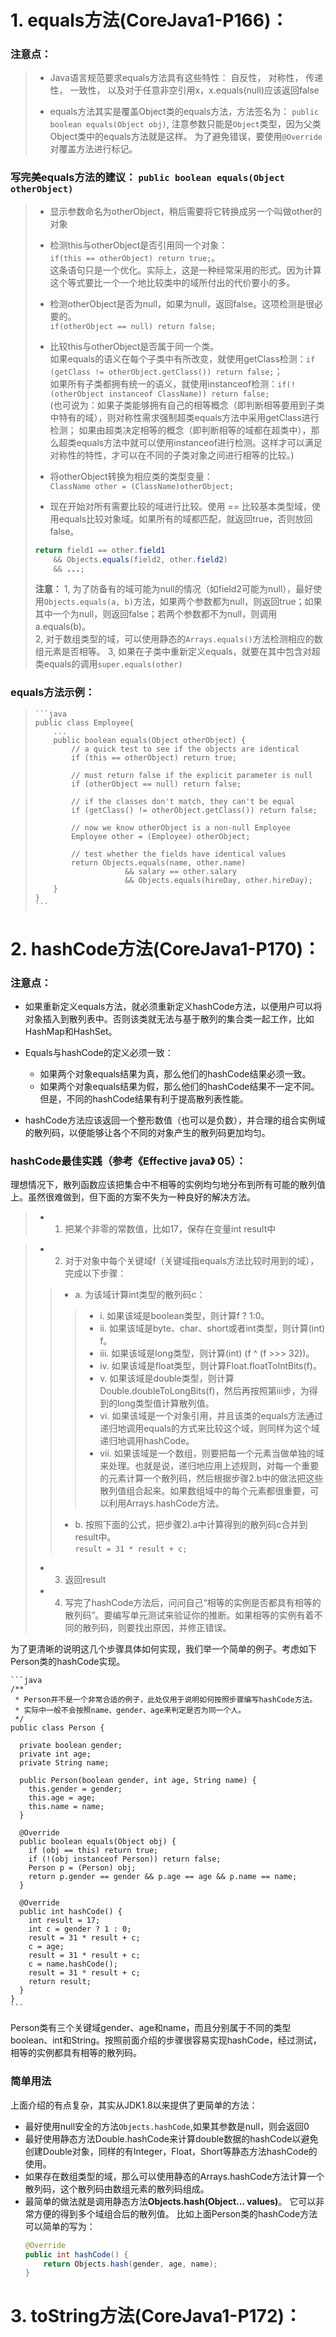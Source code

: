 # 1. equals方法(CoreJava1-P166)：

### 注意点：
> 
> * Java语言规范要求equals方法具有这些特性： 自反性， 对称性， 传递性， 一致性， 以及对于任意非空引用x，x.equals(null)应该返回false
> 
> * equals方法其实是覆盖Object类的equals方法，方法签名为： `public boolean equals(Object obj)`, 注意参数只能是`Object`类型，因为父类Object类中的equals方法就是这样。 为了避免错误，要使用`@Override`对覆盖方法进行标记。
>
### 写完美equals方法的建议： `public boolean equals(Object otherObject)`
> 
> * 显示参数命名为otherObject，稍后需要将它转换成另一个叫做other的对象
>
> * 检测this与otherObject是否引用同一个对象：  
> `if(this == otherObject) return true;`。   
> 这条语句只是一个优化。实际上，这是一种经常采用的形式。因为计算这个等式要比一个一个地比较类中的域所付出的代价要小的多。
>
> * 检测otherObject是否为null，如果为null，返回false。这项检测是很必要的。  
> `if(otherObject == null) return false;`
>
> * 比较this与otherObject是否属于同一个类。  
> 如果equals的语义在每个子类中有所改变，就使用getClass检测：`if (getClass != otherObject.getClass()) return false;`；   
> 如果所有子类都拥有统一的语义，就使用instanceof检测：`if(!(otherObject instanceof ClassName)) return false;`    
> (也可说为：如果子类能够拥有自己的相等概念（即判断相等要用到子类中特有的域），则对称性需求强制超类equals方法中采用getClass进行检测； 如果由超类决定相等的概念（即判断相等的域都在超类中），那么超类equals方法中就可以使用instanceof进行检测。这样才可以满足对称性的特性，才可以在不同的子类对象之间进行相等的比较。)
>
> * 将otherObject转换为相应类的类型变量：  
> `ClassName other = (ClassName)otherObject;`
>
> * 现在开始对所有需要比较的域进行比较。使用 == 比较基本类型域，使用equals比较对象域。如果所有的域都匹配，就返回true，否则放回false。  
> 
> ```java  
> return field1 == other.field1  
>     && Objects.equals(field2, other.field2)  
>     && ...;  
> ```  
>
> **注意：** 1, 为了防备有的域可能为null的情况（如field2可能为null），最好使用`Objects.equals(a, b)`方法，如果两个参数都为null，则返回true；如果其中一个为null，则返回false；若两个参数都不为null，则调用a.equals(b)。  
> 2, 对于数组类型的域，可以使用静态的`Arrays.equals()`方法检测相应的数组元素是否相等。
> 3, 如果在子类中重新定义equals，就要在其中包含对超类equals的调用`super.equals(other)`  

### equals方法示例：
> 
>     ```java
>     public class Employee{
>         ...
>         public boolean equals(Object otherObject) {
>             // a quick test to see if the objects are identical
>             if (this == otherObject) return true;
> 
>             // must return false if the explicit parameter is null
>             if (otherObject == null) return false;
> 
>             // if the classes don't match, they can't be equal
>             if (getClass() != otherObject.getClass()) return false;
> 
>             // now we know otherObject is a non-null Employee
>             Employee other = (Employee) otherObject;
> 
>             // test whether the fields have identical values
>             return Objects.equals(name, other.name)  
>                         && salary == other.salary  
>                         && Objects.equals(hireDay, other.hireDay);
>         }
>     }
>     ```
>

# 2. hashCode方法(CoreJava1-P170)：  

### 注意点：

* 如果重新定义equals方法，就必须重新定义hashCode方法，以便用户可以将对象插入到散列表中。否则该类就无法与基于散列的集合类一起工作，比如HashMap和HashSet。  

* Equals与hashCode的定义必须一致：
    * 如果两个对象equals结果为真，那么他们的hashCode结果必须一致。
    * 如果两个对象equals结果为假，那么他们的hashCode结果不一定不同。但是，不同的hashCode结果有利于提高散列表性能。

* hashCode方法应该返回一个整形数值（也可以是负数），并合理的组合实例域的散列码，以便能够让各个不同的对象产生的散列码更加均匀。  

### hashCode最佳实践（参考《Effective java》 05）：

理想情况下，散列函数应该把集合中不相等的实例均匀地分布到所有可能的散列值上。虽然很难做到，但下面的方案不失为一种良好的解决方法。

> * 1) 把某个非零的常数值，比如17，保存在变量int result中

> * 2) 对于对象中每个关键域f（关键域指equals方法比较时用到的域），完成以下步骤：
> 
>> * a. 为该域计算int类型的散列码c：
>>
>>> * i. 如果该域是boolean类型，则计算f ? 1:0。
>>> * ii. 如果该域是byte、char、short或者int类型，则计算(int) f。
>>> * iii. 如果该域是long类型，则计算(int) (f ^ (f >>> 32))。
>>> * iv. 如果该域是float类型，则计算Float.floatToIntBits(f)。
>>> * v. 如果该域是double类型，则计算Double.doubleToLongBits(f)，然后再按照第iii步，为得到的long类型值计算散列值。
>>> * vi. 如果该域是一个对象引用，并且该类的equals方法通过递归地调用equals的方式来比较这个域，则同样为这个域递归地调用hashCode。
>>> * vii. 如果该域是一个数组，则要把每一个元素当做单独的域来处理。也就是说，递归地应用上述规则，对每一个重要的元素计算一个散列码，然后根据步骤2.b中的做法把这些散列值组合起来。如果数组域中的每个元素都很重要，可以利用Arrays.hashCode方法。
>>
>> * b. 按照下面的公式，把步骤2).a中计算得到的散列码c合并到result中。  
		    `result = 31 * result + c;`
>
> * 3) 返回result
> 
> * 4) 写完了hashCode方法后，问问自己“相等的实例是否都具有相等的散列码”。要编写单元测试来验证你的推断。如果相等的实例有着不同的散列码，则要找出原因，并修正错误。
> 

为了更清晰的说明这几个步骤具体如何实现，我们举一个简单的例子。考虑如下Person类的hashCode实现。

	```java
	/**
	 * Person并不是一个非常合适的例子，此处仅用于说明如何按照步骤编写hashCode方法。
	 * 实际中一般不会按照name、gender、age来判定是否为同一个人。
	 */
	public class Person {
	
	  private boolean gender;
	  private int age;
	  private String name;
	
	  public Person(boolean gender, int age, String name) {
	    this.gender = gender;
	    this.age = age;
	    this.name = name;
	  }
	    
	  @Override
	  public boolean equals(Object obj) {
	    if (obj == this) return true;
	    if (!(obj instanceof Person)) return false;
	    Person p = (Person) obj;
	    return p.gender == gender && p.age == age && p.name == name;
	  }
	    
	  @Override
	  public int hashCode() {
	    int result = 17;
	    int c = gender ? 1 : 0;
	    result = 31 * result + c;
	    c = age;
	    result = 31 * result + c;
	    c = name.hashCode();
	    result = 31 * result + c;
	    return result;
	  }
	}
	```
Person类有三个关键域gender、age和name，而且分别属于不同的类型boolean、int和String。按照前面介绍的步骤很容易实现hashCode，经过测试，相等的实例都具有相等的散列码。

### 简单用法

上面介绍的有点复杂，其实从JDK1.8以来提供了更简单的方法：

* 最好使用null安全的方法`Objects.hashCode`,如果其参数是null，则会返回0
* 最好使用静态方法Double.hashCode来计算double数据的hashCode以避免创建Double对象，同样的有Integer，Float，Short等静态方法hashCode的使用。
* 如果存在数组类型的域，那么可以使用静态的Arrays.hashCode方法计算一个散列码，这个散列码由数组元素的散列码组成。
* 最简单的做法就是调用静态方法**Objects.hash(Object... values)**。 它可以非常方便的得到多个域组合后的散列值。 比如上面Person类的hashCode方法可以简单的写为：
	```java  
	@Override
	public int hashCode() {
		return Objects.hash(gender, age, name);
	}
	```  

# 3. toString方法(CoreJava1-P172)：

  